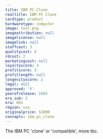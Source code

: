 ```yaml
---
title: IBM PC Clone
realtitle: IBM PC Clone
cardtype: product
hardwaretype: computer
image: test.png
imageattribution: null
imagelicense: null
imagelink: null
staffcost: 3
qualitycost: 4
rdcost: 2
marketingcost: null
loyaltyscore: 3
profitscore: 3
profitlength: null
longevityscore: 2
legal: null
approved: 'Y'
yearofrelease: 1983
era_sub: 2
era: 80s
region: usa
originalprice: $3000
concepts: ibm_pc_clone
---
```


The IBM PC 'clone' or 'compatible', more tbc.
